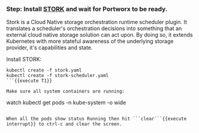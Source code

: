 ### Step: Install [STORK](https://github.com/libopenstorage/stork/) and wait for Portworx to be ready.

Stork is a Cloud Native storage orchestration runtime scheduler plugin. It translates a scheduler's orchestration decisions into something that an external cloud native storage solution can act upon. By doing so, it extends Kubernetes with more stateful awareness of the underlying storage provider, it's capabilities and state.

Install STORK:

```
kubectl create -f stork.yaml
kubectl create -f stork-scheduler.yaml
```{{execute T1}}

Make sure all system containers are running:
```
watch kubectl get pods -n kube-system -o wide
```{{execute T1}}

When all the pods show status Running then hit ```clear```{{execute interrupt}} to ctrl-c and clear the screen.
